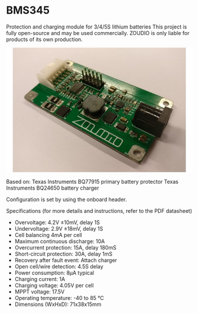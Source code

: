 # BMS345
Protection and charging module for 3/4/5S lithium batteries 
This project is fully open-source and may be used commercially.
ZOUDIO is only liable for products of its own production.

![Picture of the BMS345](BMS345%20picture.jpg)

Based on:
Texas Instruments BQ77915 primary battery protector
Texas Instruments BQ24650 battery charger

Configuration is set by using the onboard header. 

Specifications (for more details and instructions, refer to the PDF datasheet)
-	Overvoltage:				4.2V ±10mV, delay 1S
-	Undervoltage: 			2.9V ±18mV, delay 1S
-	Cell balancing 			4mA per cell
-	Maximum continuous discharge:	10A
-	Overcurrent protection: 		15A, delay 180mS
-	Short-circuit protection: 		30A, delay 1mS
-	Recovery after fault event: 		Attach charger
-	Open cell/wire detection:		4.5S delay
-	Power consumption: 			8μA typical
-	Charging current:			1A
-	Charging voltage:			4.05V per cell
-	MPPT voltage:			17.5V
-	Operating temperature: 		-40 to 85 °C
-	Dimensions (WxHxD):		71x38x15mm
